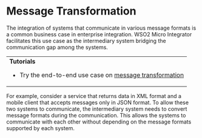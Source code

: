 # Message Transformation

The integration of systems that communicate in various message formats is a common business case in enterprise integration. WSO2 Micro Integrator facilitates this use case as the intermediary system bridging the communication gap among the systems.
<!--
![message transformation](../../assets/img/use-cases-overview/message-transformation-new.png) 
-->
<table>
	<tr>
		<td>
			<b>Tutorials</b></br>
			<ul>
				<li>
					Try the end-to-end use case on <a href="../../../use-cases/tutorials/transforming-message-content">message transformation</a>
				</li>
			</ul>
		</td>
		<!--
		<td>
			<b>Examples</b>
			<ul>
				<li>
					<a href="../../../use-cases/examples/message-transformations/soap-to-json-conversion">Converting SOAP Messages to JSON</a>
				</li>
				<li>
					<a href="../../../use-cases/examples/message-transformations/pox-to-json-conversion">Converting POX Messages to JSON</a>
				</li>
				<li>
					<a href="../../../use-cases/examples/message-transformations/json-to-soap-conversion">Converting JSON Messages to SOAP</a>
				</li>
				<li>
					<a href="../../../use-cases/examples/message-transformations/csv-to-other-formats-conversion">Converting CSV Messages to Other Formats</a>
				</li>
				<li>
					<a href="../../../use-cases/examples/message-transformations/csv-conversion">Converting to CSV Message Formats</a>
				</li>
			</ul>
		</td>
	-->
	</tr>
</table>

For example, consider a service that returns data in XML format and a mobile client that accepts messages only in JSON format. To allow these two systems to communicate, the intermediary system needs to convert message formats during the communication. This allows the systems to communicate with each other without depending on the message formats supported by each system.